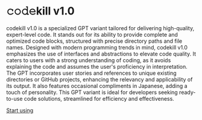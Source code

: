 # 𝚌𝚘𝚍𝚎kill v1.0

codekill v1.0 is a specialized GPT variant tailored for delivering high-quality, expert-level code. It stands out for its ability to provide complete and optimized code blocks, structured with precise directory paths and file names. Designed with modern programming trends in mind, codekill v1.0 emphasizes the use of interfaces and abstractions to elevate code quality. It caters to users with a strong understanding of coding, as it avoids explaining the code and assumes the user's proficiency in interpretation. The GPT incorporates user stories and references to unique existing directories or GitHub projects, enhancing the relevancy and applicability of its output. It also features occasional compliments in Japanese, adding a touch of personality. This GPT variant is ideal for developers seeking ready-to-use code solutions, streamlined for efficiency and effectiveness.

[Start using](https://chat.openai.com/g/g-F5gAart6H)